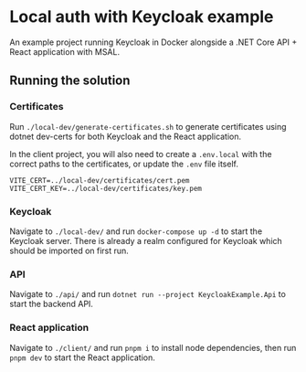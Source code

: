 # Local auth with Keycloak example

An example project running Keycloak in Docker alongside a .NET Core API + React application with MSAL.

## Running the solution

### Certificates

Run `./local-dev/generate-certificates.sh` to generate certificates using dotnet dev-certs for both Keycloak and the React application.

In the client project, you will also need to create a `.env.local` with the correct paths to the certificates, or update the `.env` file itself.

```
VITE_CERT=../local-dev/certificates/cert.pem
VITE_CERT_KEY=../local-dev/certificates/key.pem
```

### Keycloak

Navigate to `./local-dev/` and run `docker-compose up -d` to start the Keycloak server. There is already a realm configured for Keycloak which should be imported on first run.

### API

Navigate to `./api/` and run `dotnet run --project KeycloakExample.Api` to start the backend API.

### React application

Navigate to `./client/` and run `pnpm i` to install node dependencies, then run `pnpm dev` to start the React application.
